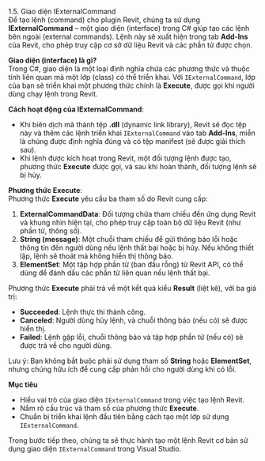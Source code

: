 1.5. Giao diện IExternalCommand  
Để tạo lệnh (command) cho plugin Revit, chúng ta sử dụng **IExternalCommand** – một giao diện (interface) trong C# giúp tạo các lệnh bên ngoài (external commands). Lệnh này sẽ xuất hiện trong tab **Add-Ins** của Revit, cho phép truy cập cơ sở dữ liệu Revit và các phần tử được chọn.

**Giao diện (interface) là gì?**  
Trong C#, giao diện là một loại định nghĩa chứa các phương thức và thuộc tính liên quan mà một lớp (class) có thể triển khai. Với `IExternalCommand`, lớp của bạn sẽ triển khai một phương thức chính là **Execute**, được gọi khi người dùng chạy lệnh trong Revit.

**Cách hoạt động của IExternalCommand**:  
- Khi biên dịch mã thành tệp **.dll** (dynamic link library), Revit sẽ đọc tệp này và thêm các lệnh triển khai `IExternalCommand` vào tab **Add-Ins**, miễn là chúng được định nghĩa đúng và có tệp manifest (sẽ được giải thích sau).  
- Khi lệnh được kích hoạt trong Revit, một đối tượng lệnh được tạo, phương thức **Execute** được gọi, và sau khi hoàn thành, đối tượng lệnh sẽ bị hủy.

**Phương thức Execute**:  
Phương thức **Execute** yêu cầu ba tham số do Revit cung cấp:  
1. **ExternalCommandData**: Đối tượng chứa tham chiếu đến ứng dụng Revit và khung nhìn hiện tại, cho phép truy cập toàn bộ dữ liệu Revit (như phần tử, thông số).  
2. **String (message)**: Một chuỗi tham chiếu để gửi thông báo lỗi hoặc thông tin đến người dùng nếu lệnh thất bại hoặc bị hủy. Nếu không thiết lập, lệnh sẽ thoát mà không hiển thị thông báo.  
3. **ElementSet**: Một tập hợp phần tử (ban đầu rỗng) từ Revit API, có thể dùng để đánh dấu các phần tử liên quan nếu lệnh thất bại.  

Phương thức **Execute** phải trả về một kết quả kiểu **Result** (liệt kê), với ba giá trị:  
- **Succeeded**: Lệnh thực thi thành công.  
- **Canceled**: Người dùng hủy lệnh, và chuỗi thông báo (nếu có) sẽ được hiển thị.  
- **Failed**: Lệnh gặp lỗi, chuỗi thông báo và tập hợp phần tử (nếu có) sẽ được trả về cho người dùng.  

Lưu ý: Bạn không bắt buộc phải sử dụng tham số **String** hoặc **ElementSet**, nhưng chúng hữu ích để cung cấp phản hồi cho người dùng khi có lỗi.

**Mục tiêu**  
- Hiểu vai trò của giao diện `IExternalCommand` trong việc tạo lệnh Revit.  
- Nắm rõ cấu trúc và tham số của phương thức **Execute**.  
- Chuẩn bị triển khai lệnh đầu tiên bằng cách tạo một lớp sử dụng `IExternalCommand`.  

Trong bước tiếp theo, chúng ta sẽ thực hành tạo một lệnh Revit cơ bản sử dụng giao diện `IExternalCommand` trong Visual Studio.
